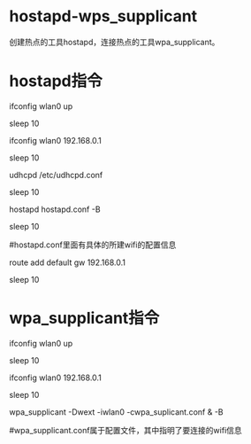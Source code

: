 # hostapd-wps_supplicant
创建热点的工具hostapd，连接热点的工具wpa_supplicant。
# hostapd指令
ifconfig wlan0 up

sleep 10

ifconfig wlan0 192.168.0.1

sleep 10

udhcpd /etc/udhcpd.conf

sleep 10

hostapd hostapd.conf -B

sleep 10

#hostapd.conf里面有具体的所建wifi的配置信息

route add default gw 192.168.0.1

sleep 10
# wpa_supplicant指令
ifconfig wlan0 up

sleep 10

ifconfig wlan0 192.168.0.1

sleep 10

wpa_supplicant -Dwext -iwlan0 -cwpa_suplicant.conf & -B

#wpa_supplicant.conf属于配置文件，其中指明了要连接的wifi信息
